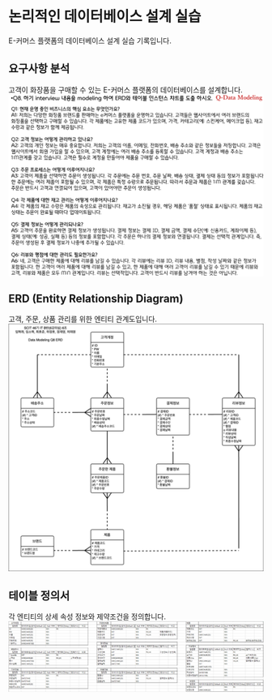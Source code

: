# 논리적인 데이터베이스 설계 실습

E-커머스 플랫폼의 데이터베이스 설계 실습 기록입니다.

## 요구사항 분석
고객이 화장품을 구매할 수 있는 E-커머스 플랫폼의 데이터베이스를 설계합니다.
![database_design_question](/images/database_design_question.png)

## ERD (Entity Relationship Diagram)
고객, 주문, 상품 관리를 위한 엔티티 관계도입니다.
![database_design_erd](/images/database_design_erd.png)

## 테이블 정의서
각 엔티티의 상세 속성 정보와 제약조건을 정의합니다.
![database_design_table](/images/database_design_table.png)
